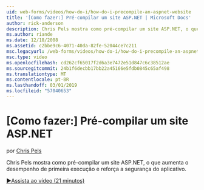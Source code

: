 ```yaml
---
uid: web-forms/videos/how-do-i/how-do-i-precompile-an-aspnet-website
title: '[Como fazer:] Pré-compilar um site ASP.NET | Microsoft Docs'
author: rick-anderson
description: Chris Pels mostra como pré-compilar um site ASP.NET, o que aumenta o desempenho de primeira execução e reforça a segurança do aplicativo.
ms.author: riande
ms.date: 12/18/2008
ms.assetid: c2bbe9c6-4071-40da-82fe-52044ce7c211
msc.legacyurl: /web-forms/videos/how-do-i/how-do-i-precompile-an-aspnet-website
msc.type: video
ms.openlocfilehash: cd262cf65017f2d6a3e7472e51d847c6c38512ae
ms.sourcegitcommit: 24b1f6decbb17bb22a45166e5fdb0845c65af498
ms.translationtype: MT
ms.contentlocale: pt-BR
ms.lasthandoff: 03/01/2019
ms.locfileid: "57040653"
---
```

<a name="how-do-i-precompile-an-aspnet-website"></a>[Como fazer:] Pré-compilar um site ASP.NET
====================
por [Chris Pels](https://twitter.com/chrispels)

Chris Pels mostra como pré-compilar um site ASP.NET, o que aumenta o desempenho de primeira execução e reforça a segurança do aplicativo.

[&#9654;Assista ao vídeo (21 minutos)](https://channel9.msdn.com/Blogs/ASP-NET-Site-Videos/how-do-i-precompile-an-aspnet-website)
